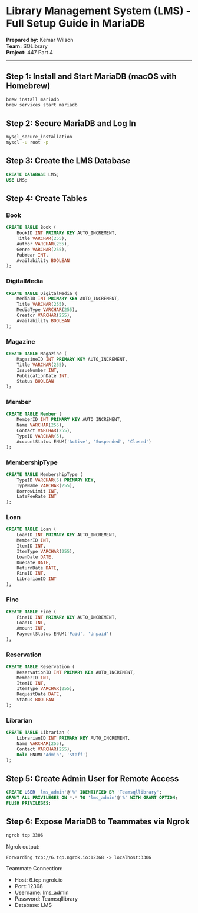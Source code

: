
# Library Management System (LMS) - Full Setup Guide in MariaDB

**Prepared by:** Kemar Wilson  
**Team:** SQLibrary  
**Project:** 447 Part 4

---

## Step 1: Install and Start MariaDB (macOS with Homebrew)
```bash
brew install mariadb
brew services start mariadb
```

## Step 2: Secure MariaDB and Log In
```bash
mysql_secure_installation
mysql -u root -p
```

## Step 3: Create the LMS Database
```sql
CREATE DATABASE LMS;
USE LMS;
```

## Step 4: Create Tables

### Book
```sql
CREATE TABLE Book (
    BookID INT PRIMARY KEY AUTO_INCREMENT,
    Title VARCHAR(255),
    Author VARCHAR(255),
    Genre VARCHAR(255),
    PubYear INT,
    Availability BOOLEAN
);
```

### DigitalMedia
```sql
CREATE TABLE DigitalMedia (
    MediaID INT PRIMARY KEY AUTO_INCREMENT,
    Title VARCHAR(255),
    MediaType VARCHAR(255),
    Creator VARCHAR(255),
    Availability BOOLEAN
);
```

### Magazine
```sql
CREATE TABLE Magazine (
    MagazineID INT PRIMARY KEY AUTO_INCREMENT,
    Title VARCHAR(255),
    IssueNumber INT,
    PublicationDate INT,
    Status BOOLEAN
);
```

### Member
```sql
CREATE TABLE Member (
    MemberID INT PRIMARY KEY AUTO_INCREMENT,
    Name VARCHAR(255),
    Contact VARCHAR(255),
    TypeID VARCHAR(5),
    AccountStatus ENUM('Active', 'Suspended', 'Closed')
);
```

### MembershipType
```sql
CREATE TABLE MembershipType (
    TypeID VARCHAR(5) PRIMARY KEY,
    TypeName VARCHAR(255),
    BorrowLimit INT,
    LateFeeRate INT
);
```

### Loan
```sql
CREATE TABLE Loan (
    LoanID INT PRIMARY KEY AUTO_INCREMENT,
    MemberID INT,
    ItemID INT,
    ItemType VARCHAR(255),
    LoanDate DATE,
    DueDate DATE,
    ReturnDate DATE,
    FineID INT,
    LibrarianID INT
);
```

### Fine
```sql
CREATE TABLE Fine (
    FineID INT PRIMARY KEY AUTO_INCREMENT,
    LoanID INT,
    Amount INT,
    PaymentStatus ENUM('Paid', 'Unpaid')
);
```

### Reservation
```sql
CREATE TABLE Reservation (
    ReservationID INT PRIMARY KEY AUTO_INCREMENT,
    MemberID INT,
    ItemID INT,
    ItemType VARCHAR(255),
    RequestDate DATE,
    Status BOOLEAN
);
```

### Librarian
```sql
CREATE TABLE Librarian (
    LibrarianID INT PRIMARY KEY AUTO_INCREMENT,
    Name VARCHAR(255),
    Contact VARCHAR(255),
    Role ENUM('Admin', 'Staff')
);
```

## Step 5: Create Admin User for Remote Access
```sql
CREATE USER 'lms_admin'@'%' IDENTIFIED BY 'Teamsqllibrary';
GRANT ALL PRIVILEGES ON *.* TO 'lms_admin'@'%' WITH GRANT OPTION;
FLUSH PRIVILEGES;
```

## Step 6: Expose MariaDB to Teammates via Ngrok
```bash
ngrok tcp 3306
```

Ngrok output:
```
Forwarding tcp://6.tcp.ngrok.io:12368 -> localhost:3306
```

Teammate Connection:
- Host: 6.tcp.ngrok.io
- Port: 12368
- Username: lms_admin
- Password: Teamsqllibrary
- Database: LMS
